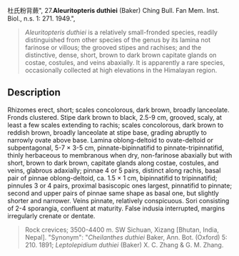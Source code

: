 杜氏粉背蕨",
27.**Aleuritopteris duthiei** (Baker) Ching Bull. Fan Mem. Inst. Biol., n.s. 1: 271. 1949.",

> *Aleuritopteris duthiei* is a relatively small-fronded species, readily distinguished from other species of the genus by its lamina not farinose or villous; the grooved stipes and rachises; and the distinctive, dense, short, brown to dark brown capitate glands on costae, costules, and veins abaxially. It is apparently a rare species, occasionally collected at high elevations in the Himalayan region.

## Description
Rhizomes erect, short; scales concolorous, dark brown, broadly lanceolate. Fronds clustered. Stipe dark brown to black, 2.5-9 cm, grooved, scaly, at least a few scales extending to rachis; scales concolorous, dark brown to reddish brown, broadly lanceolate at stipe base, grading abruptly to narrowly ovate above base. Lamina oblong-deltoid to ovate-deltoid or subpentagonal, 5-7 × 3-5 cm, pinnate-bipinnatifid to pinnate-tripinnatifid, thinly herbaceous to membranous when dry, non-farinose abaxially but with short, brown to dark brown, capitate glands along costae, costules, and veins, glabrous adaxially; pinnae 4 or 5 pairs, distinct along rachis, basal pair of pinnae oblong-deltoid, ca. 1.5 × 1 cm, bipinnatifid to tripinnatifid; pinnules 3 or 4 pairs, proximal basiscopic ones largest, pinnatifid to pinnate; second and upper pairs of pinnae same shape as basal one, but slightly shorter and narrower. Veins pinnate, relatively conspicuous. Sori consisting of 2-4 sporangia, confluent at maturity. False indusia interrupted, margins irregularly crenate or dentate.

> Rock crevices; 3500-4400 m. SW Sichuan, Xizang [Bhutan, India, Nepal].
  "Synonym": "*Cheilanthes duthiei* Baker, Ann. Bot. (Oxford) 5: 210. 1891; *Leptolepidium duthiei* (Baker) X. C. Zhang &amp; G. M. Zhang.
